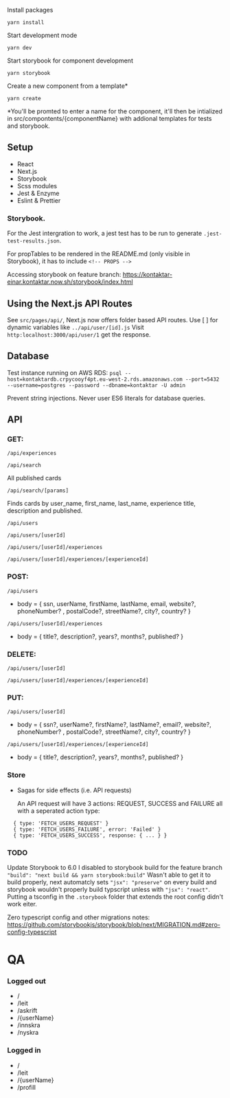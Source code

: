 Install packages

`yarn install`

Start development mode

`yarn dev`

Start storybook for component development

`yarn storybook`

Create a new component from a template\*

`yarn create`

\*You'll be promted to enter a name for the component, it'll then be intialized
in src/compontents/{componentName} with addional templates for tests and
storybook.

## Setup

- React
- Next.js
- Storybook
- Scss modules
- Jest & Enzyme
- Eslint & Prettier

### Storybook.

For the Jest intergration to work, a jest test has to be run to generate
`.jest-test-results.json`.

For propTables to be rendered in the README.md (only visible in Storybook), it
has to include `<!-- PROPS -->`

Accessing storybook on feature branch:
https://kontaktar-einar.kontaktar.now.sh/storybook/index.html

## Using the Next.js API Routes

See `src/pages/api/`, Next.js now offers folder based API routes. Use [ ] for
dynamic variables like `../api/user/[id].js` Visit
`http:localhost:3000/api/user/1` get the response.

## Database

Test instance running on AWS RDS:
`psql --host=kontaktardb.crpycooyf4pt.eu-west-2.rds.amazonaws.com --port=5432 --username=postgres --password --dbname=kontaktar -U admin`

Prevent string injections. Never user ES6 literals for database queries.

## API

### GET:

`/api/experiences`

`/api/search`

All published cards

`/api/search/[params]`

Finds cards by user_name, first_name, last_name, experience title, description
and published.

`/api/users`

`/api/users/[userId]`

`/api/users/[userId]/experiences`

`/api/users/[userId]/experiences/[experienceId]`

### POST:

`/api/users`

- body = { ssn, userName, firstName, lastName, email, website?, phoneNumber? ,
  postalCode?, streetName?, city?, country? }

`/api/users/[userId]/experiences`

- body = { title?, description?, years?, months?, published? }

### DELETE:

`/api/users/[userId]`

`/api/users/[userId]/experiences/[experienceId]`

### PUT:

`/api/users/[userId]`

- body = { ssn?, userName?, firstName?, lastName?, email?, website?,
  phoneNumber? , postalCode?, streetName?, city?, country? }

`/api/users/[userId]/experiences/[experienceId]`

- body = { title?, description?, years?, months?, published? }

### Store

- Sagas for side effects (i.e. API requests)

  An API request will have 3 actions: REQUEST, SUCCESS and FAILURE all with a
  seperated action type:

```
  { type: 'FETCH_USERS_REQUEST' }
  { type: 'FETCH_USERS_FAILURE', error: 'Failed' }
  { type: 'FETCH_USERS_SUCCESS', response: { ... } }
```

### TODO

Update Storybook to 6.0
I disabled to storybook build for the feature branch `"build": "next build && yarn storybook:build"`
Wasn't able to get it to build properly, next automatcly sets `"jsx": "preserve"` on every build and storybook wouldn't properly build typscript unless with `"jsx": "react"`.
Putting a tsconfig in the `.storybook` folder that extends the root config didn't work eiter.

Zero typescript config and other migrations notes:
https://github.com/storybookjs/storybook/blob/next/MIGRATION.md#zero-config-typescript

# QA

### Logged out

- /
- /leit
- /askrift
- /{userName}
- /innskra
- /nyskra

### Logged in

- /
- /leit
- /{userName}
- /profill
